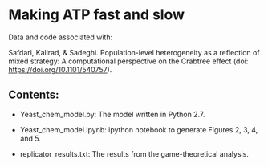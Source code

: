 # Making ATP fast and slow

Data and code associated with:

Safdari, Kalirad, & Sadeghi. Population-level heterogeneity as a reflection of mixed strategy: A computational perspective on the Crabtree effect (doi: https://doi.org/10.1101/540757).

## Contents:

+ Yeast_chem_model.py: The model written in Python 2.7.

+ Yeast_chem_model.ipynb: ipython notebook to generate Figures 2, 3, 4, and 5.

+ replicator_results.txt: The results from the game-theoretical analysis.

